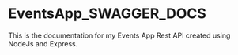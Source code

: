 # EventsApp_SWAGGER_DOCS
This is the documentation for my Events App Rest API created using NodeJs and Express.

